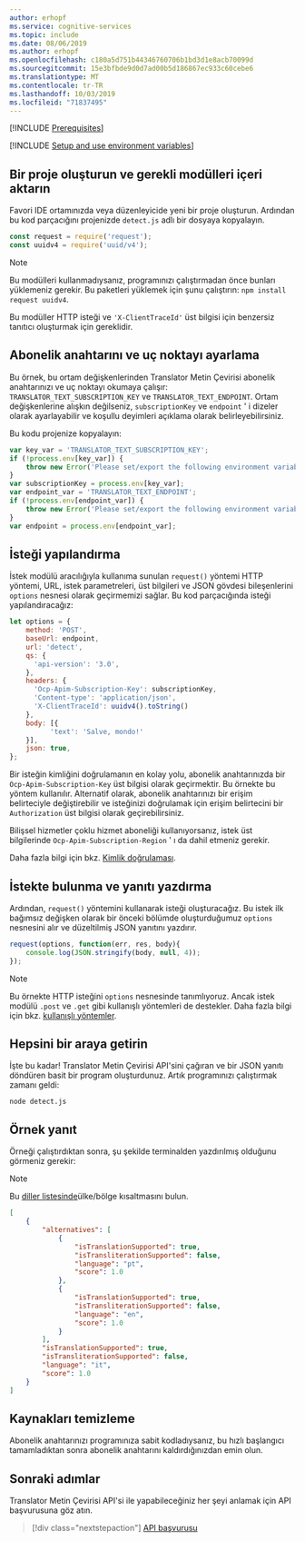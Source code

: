 ```yaml
---
author: erhopf
ms.service: cognitive-services
ms.topic: include
ms.date: 08/06/2019
ms.author: erhopf
ms.openlocfilehash: c180a5d751b44346760706b1bd3d1e8acb70099d
ms.sourcegitcommit: 15e3bfbde9d0d7ad00b5d186867ec933c60cebe6
ms.translationtype: MT
ms.contentlocale: tr-TR
ms.lasthandoff: 10/03/2019
ms.locfileid: "71837495"
---
```

[!INCLUDE [Prerequisites](prerequisites-nodejs.md)]

[!INCLUDE [Setup and use environment variables](setup-env-variables.md)]

## <a name="create-a-project-and-import-required-modules"></a>Bir proje oluşturun ve gerekli modülleri içeri aktarın

Favori IDE ortamınızda veya düzenleyicide yeni bir proje oluşturun. Ardından bu kod parçacığını projenizde `detect.js` adlı bir dosyaya kopyalayın.

```javascript
const request = require('request');
const uuidv4 = require('uuid/v4');
```

> [!NOTE]
> Bu modülleri kullanmadıysanız, programınızı çalıştırmadan önce bunları yüklemeniz gerekir. Bu paketleri yüklemek için şunu çalıştırın: `npm install request uuidv4`.

Bu modüller HTTP isteği ve `'X-ClientTraceId'` üst bilgisi için benzersiz tanıtıcı oluşturmak için gereklidir.

## <a name="set-the-subscription-key-and-endpoint"></a>Abonelik anahtarını ve uç noktayı ayarlama

Bu örnek, bu ortam değişkenlerinden Translator Metin Çevirisi abonelik anahtarınızı ve uç noktayı okumaya çalışır: `TRANSLATOR_TEXT_SUBSCRIPTION_KEY` ve `TRANSLATOR_TEXT_ENDPOINT`. Ortam değişkenlerine alışkın değilseniz, `subscriptionKey` ve `endpoint` ' i dizeler olarak ayarlayabilir ve koşullu deyimleri açıklama olarak belirleyebilirsiniz.

Bu kodu projenize kopyalayın:

```javascript
var key_var = 'TRANSLATOR_TEXT_SUBSCRIPTION_KEY';
if (!process.env[key_var]) {
    throw new Error('Please set/export the following environment variable: ' + key_var);
}
var subscriptionKey = process.env[key_var];
var endpoint_var = 'TRANSLATOR_TEXT_ENDPOINT';
if (!process.env[endpoint_var]) {
    throw new Error('Please set/export the following environment variable: ' + endpoint_var);
}
var endpoint = process.env[endpoint_var];
```

## <a name="configure-the-request"></a>İsteği yapılandırma

İstek modülü aracılığıyla kullanıma sunulan `request()` yöntemi HTTP yöntemi, URL, istek parametreleri, üst bilgileri ve JSON gövdesi bileşenlerini `options` nesnesi olarak geçirmemizi sağlar. Bu kod parçacığında isteği yapılandıracağız:

```javascript
let options = {
    method: 'POST',
    baseUrl: endpoint,
    url: 'detect',
    qs: {
      'api-version': '3.0',
    },
    headers: {
      'Ocp-Apim-Subscription-Key': subscriptionKey,
      'Content-type': 'application/json',
      'X-ClientTraceId': uuidv4().toString()
    },
    body: [{
          'text': 'Salve, mondo!'
    }],
    json: true,
};
```
Bir isteğin kimliğini doğrulamanın en kolay yolu, abonelik anahtarınızda bir `Ocp-Apim-Subscription-Key` üst bilgisi olarak geçirmektir. Bu örnekte bu yöntem kullanılır. Alternatif olarak, abonelik anahtarınızı bir erişim belirteciyle değiştirebilir ve isteğinizi doğrulamak için erişim belirtecini bir `Authorization` üst bilgisi olarak geçirebilirsiniz.

Bilişsel hizmetler çoklu hizmet aboneliği kullanıyorsanız, istek üst bilgilerinde `Ocp-Apim-Subscription-Region` ' ı da dahil etmeniz gerekir.

Daha fazla bilgi için bkz. [Kimlik doğrulaması](https://docs.microsoft.com/azure/cognitive-services/translator/reference/v3-0-reference#authentication).

## <a name="make-the-request-and-print-the-response"></a>İstekte bulunma ve yanıtı yazdırma

Ardından, `request()` yöntemini kullanarak isteği oluşturacağız. Bu istek ilk bağımsız değişken olarak bir önceki bölümde oluşturduğumuz `options` nesnesini alır ve düzeltilmiş JSON yanıtını yazdırır.

```javascript
request(options, function(err, res, body){
    console.log(JSON.stringify(body, null, 4));
});
```

>[!NOTE]
> Bu örnekte HTTP isteğini `options` nesnesinde tanımlıyoruz. Ancak istek modülü `.post` ve `.get` gibi kullanışlı yöntemleri de destekler. Daha fazla bilgi için bkz. [kullanışlı yöntemler](https://github.com/request/request#convenience-methods).

## <a name="put-it-all-together"></a>Hepsini bir araya getirin

İşte bu kadar! Translator Metin Çevirisi API'sini çağıran ve bir JSON yanıtı döndüren basit bir program oluşturdunuz. Artık programınızı çalıştırmak zamanı geldi:

```console
node detect.js
```

## <a name="sample-response"></a>Örnek yanıt

Örneği çalıştırdıktan sonra, şu şekilde terminalden yazdırılmış olduğunu görmeniz gerekir:

> [!NOTE]
> Bu [diller listesinde](https://docs.microsoft.com/azure/cognitive-services/translator/language-support)ülke/bölge kısaltmasını bulun.

```json
[
    {
        "alternatives": [
            {
                "isTranslationSupported": true,
                "isTransliterationSupported": false,
                "language": "pt",
                "score": 1.0
            },
            {
                "isTranslationSupported": true,
                "isTransliterationSupported": false,
                "language": "en",
                "score": 1.0
            }
        ],
        "isTranslationSupported": true,
        "isTransliterationSupported": false,
        "language": "it",
        "score": 1.0
    }
]
```

## <a name="clean-up-resources"></a>Kaynakları temizleme

Abonelik anahtarınızı programınıza sabit kodladıysanız, bu hızlı başlangıcı tamamladıktan sonra abonelik anahtarını kaldırdığınızdan emin olun.

## <a name="next-steps"></a>Sonraki adımlar

Translator Metin Çevirisi API'si ile yapabileceğiniz her şeyi anlamak için API başvurusuna göz atın.

> [!div class="nextstepaction"]
> [API başvurusu](https://docs.microsoft.com/azure/cognitive-services/translator/reference/v3-0-reference)
